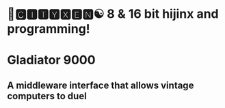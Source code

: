 # 🌆🅲🅸🆃🆈🆇🅴🅽☯️ 8 & 16 bit hijinx and programming!

# Gladiator 9000
## A middleware interface that allows vintage computers to duel

